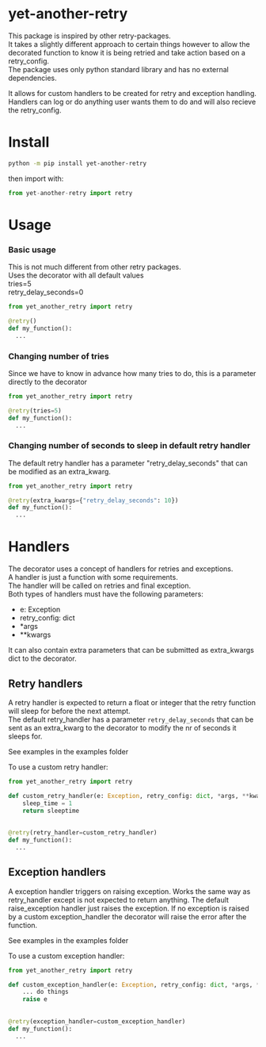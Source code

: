 # yet-another-retry
This package is inspired by other retry-packages.  
It takes a slightly different approach to certain things however to allow the decorated function to know it is being retried and take action based on a retry_config.    
The package uses only python standard library and has no external dependencies.  
  
It allows for custom handlers to be created for retry and exception handling.  
Handlers can log or do anything user wants them to do and will also recieve the retry_config.

# Install
```bash
python -m pip install yet-another-retry
```
then import with:
```python
from yet-another-retry import retry
```

# Usage
### Basic usage
This is not much different from other retry packages.  
Uses the decorator with all default values  
tries=5  
retry_delay_seconds=0  

```python
from yet_another_retry import retry

@retry()
def my_function():
  ...

```
### Changing number of tries
Since we have to know in advance how many tries to do, this is a parameter directly to the decorator
```python
from yet_another_retry import retry

@retry(tries=5)
def my_function():
  ...
```

### Changing number of seconds to sleep in default retry handler 
The default retry handler has a parameter "retry_delay_seconds" that can be modified as an extra_kwarg.

```python
from yet_another_retry import retry

@retry(extra_kwargs={"retry_delay_seconds": 10})
def my_function():
  ...

```

# Handlers
The decorator uses a concept of handlers for retries and exceptions.  
A handler is just a function with some requirements.  
The handler will be called on retries and final exception.  
Both types of handlers must have the following parameters:
- e: Exception
- retry_config: dict
- *args
- **kwargs

It can also contain extra parameters that can be submitted as extra_kwargs dict to the decorator.


## Retry handlers
A retry handler is expected to return a float or integer that the retry function will sleep for before the next attempt.  
The default retry_handler has a parameter `retry_delay_seconds` that can be sent as an extra_kwarg to the decorator to modify the nr of seconds it sleeps for.

See examples in the examples folder

To use a custom retry handler:
```python
from yet_another_retry import retry

def custom_retry_handler(e: Exception, retry_config: dict, *args, **kwargs):
    sleep_time = 1
    return sleeptime
    
    
@retry(retry_handler=custom_retry_handler)
def my_function():
  ...

```

## Exception handlers
A exception handler triggers on raising exception.
Works the same way as retry_handler except is not expected to return anything.
The default raise_exception handler just raises the exception.
If no exception is raised by a custom exception_handler the decorator will raise the error after the function.

See examples in the examples folder

To use a custom exception handler:
```python
from yet_another_retry import retry

def custom_exception_handler(e: Exception, retry_config: dict, *args, **kwargs):
    ... do things 
    raise e
    
    
@retry(exception_handler=custom_exception_handler)
def my_function():
  ...

```
